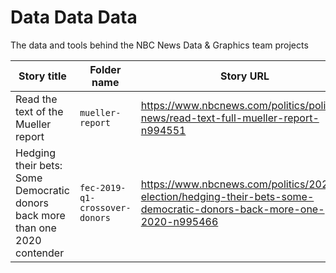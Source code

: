 # Data Data Data
The data and tools behind the NBC News Data &amp; Graphics team projects

Story title | Folder name | Story URL
--- | --- | ---
Read the text of the Mueller report | `mueller-report` | https://www.nbcnews.com/politics/politics-news/read-text-full-mueller-report-n994551
Hedging their bets: Some Democratic donors back more than one 2020 contender| `fec-2019-q1-crossover-donors` | https://www.nbcnews.com/politics/2020-election/hedging-their-bets-some-democratic-donors-back-more-one-2020-n995466
